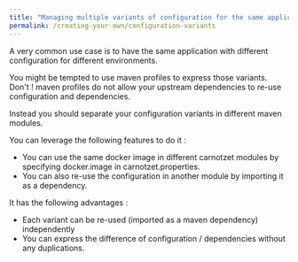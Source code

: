 ```yaml
---
title: "Managing multiple variants of configuration for the same application"
permalink: /creating-your-own/configuration-variants
---
```


A very common use case is to have the same application with different configuration for different environments.

You might be tempted to use maven profiles to express those variants. Don't ! maven profiles do not allow your upstream dependencies to re-use 
configuration and dependencies.

Instead you should separate your configuration variants in different maven modules. 

You can leverage the following features to do it :

- You can use the same docker image in different carnotzet modules by specifying docker.image in carnotzet.properties.
- You can also re-use the configuration in another module by importing it as a dependency.


It has the following advantages :

 - Each variant can be re-used (imported as a maven dependency) independently
 - You can express the difference of configuration / dependencies without any duplications.

